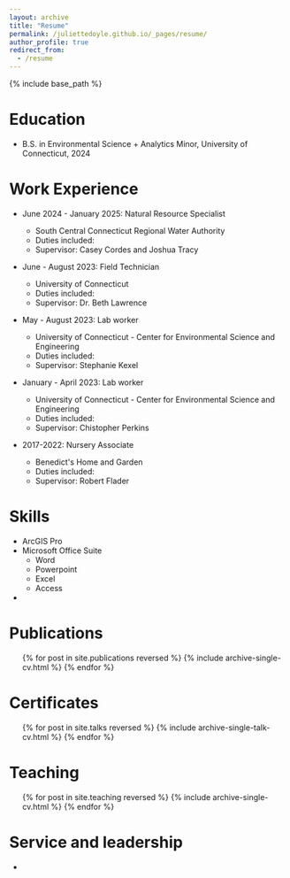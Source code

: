 ```yaml
---
layout: archive
title: "Resume"
permalink: /juliettedoyle.github.io/_pages/resume/
author_profile: true
redirect_from:
  - /resume
---
```


{% include base_path %}

Education
======
* B.S. in Environmental Science + Analytics Minor, University of Connecticut, 2024

Work Experience
======
* June 2024 - January 2025: Natural Resource Specialist
  * South Central Connecticut Regional Water Authority
  * Duties included: 
  * Supervisor: Casey Cordes and Joshua Tracy
    
* June - August 2023: Field Technician
  * University of Connecticut
  * Duties included: 
  * Supervisor: Dr. Beth Lawrence

* May - August 2023: Lab worker
  * University of Connecticut - Center for Environmental Science and Engineering
  * Duties included: 
  * Supervisor: Stephanie Kexel

* January - April 2023: Lab worker
  * University of Connecticut - Center for Environmental Science and Engineering
  * Duties included: 
  * Supervisor: Chistopher Perkins

* 2017-2022: Nursery Associate
  * Benedict's Home and Garden
  * Duties included: 
  * Supervisor: Robert Flader
  
Skills
======
* ArcGIS Pro
* Microsoft Office Suite
  * Word
  * Powerpoint
  * Excel
  * Access
* 

Publications
======
  <ul>{% for post in site.publications reversed %}
    {% include archive-single-cv.html %}
  {% endfor %}</ul>
  
Certificates
======
  <ul>{% for post in site.talks reversed %}
    {% include archive-single-talk-cv.html  %}
  {% endfor %}</ul>
  
Teaching
======
  <ul>{% for post in site.teaching reversed %}
    {% include archive-single-cv.html %}
  {% endfor %}</ul>
  
Service and leadership
======
* 
